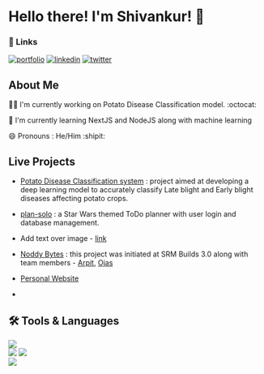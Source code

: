 
# Hello there! I'm Shivankur! 👋 


### 🔗 Links
[![portfolio](https://img.shields.io/badge/my_portfolio-000?style=for-the-badge&logo=ko-fi&logoColor=white)](https://shivankursharma018.github.io/v2/)
[![linkedin](https://img.shields.io/badge/linkedin-0A66C2?style=for-the-badge&logo=linkedin&logoColor=white)](https://www.linkedin.com/in/shivankursharma018)
[![twitter](https://img.shields.io/badge/twitter-1DA1F2?style=for-the-badge&logo=twitter&logoColor=white)](https://x.com/sdotsharma018)


## About Me
👩‍💻 I'm currently working on Potato Disease Classification model. :octocat:

🧠 I'm currently learning NextJS and NodeJS along with machine learning

😄 Pronouns : He/Him :shipit: 


## Live Projects

- [Potato Disease Classification system](https://github.com/shivankursharma018/Potato-Disease-Classification-System-using-Convolutional-Neural-Networks-CNN) : project aimed at developing a deep learning model to accurately classify Late blight and Early blight diseases affecting potato crops.
- [plan-solo](https://plan-solo.vercel.app/) : a Star Wars themed ToDo planner with user login and database management.
- Add text over image - [link](https://shivankursharma018.github.io/shiv-celebrare/assignment1/)
- [Noddy Bytes](https://shivankursharma018.github.io/NoddyBytes/design.html) : this project was initiated at SRM Builds 3.0 along with team members - [Arpit](https://github.com/Arpitwasnotavaliable), [Ojas](https://github.com/Ojas-Rohatgi)
- [Personal Website](https://shivankursharma018.github.io/v2/)

- 
## 🛠 Tools & Languages
<p align="left">
  <img src="https://skillicons.dev/icons?i=c,py,sklearn">
  
  <br>
  <img src="https://skillicons.dev/icons?i=figma,bootstrap,js">
  <img src="https://skillicons.dev/icons?i=react,nodejs,tailwind,nextjs">
  
  <br>
  <img src="https://skillicons.dev/icons?i=firebase,git,docker">
</p>



